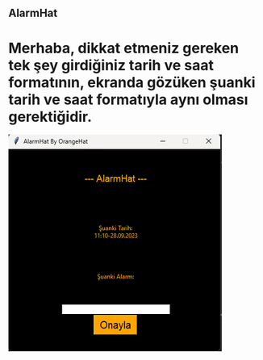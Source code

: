 ## AlarmHat
# Merhaba, dikkat etmeniz gereken tek şey girdiğiniz tarih ve saat formatının, ekranda gözüken şuanki tarih ve saat formatıyla aynı olması gerektiğidir.

<img src="image.png" alt="AlarmHat">
